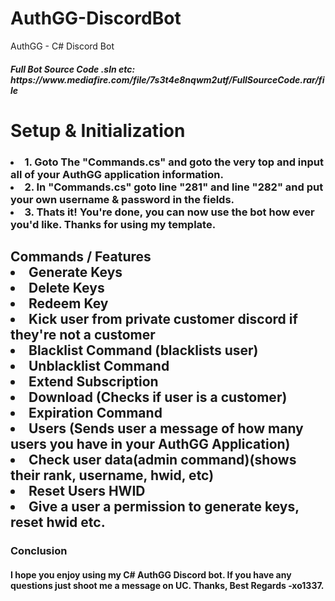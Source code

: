 # AuthGG-DiscordBot
AuthGG - C# Discord Bot

<h5>
Full Bot Source Code .sln etc: https://www.mediafire.com/file/7s3t4e8nqwm2utf/FullSourceCode.rar/file  
</h5>

<h1> Setup & Initialization
  <h3>
   <li> 1. Goto The "Commands.cs" and goto the very top and input all of your AuthGG application information.
   <li> 2. In "Commands.cs" goto line "281" and line "282" and put your own username & password in the fields.
   <li> 3. Thats it! You're done, you can now use the bot how ever you'd like. Thanks for using my template.
  </h3>
</h1>

<h2> Commands / Features
  
  <li> Generate Keys
  <li> Delete Keys
  <li> Redeem Key
  <li> Kick user from private customer discord if they're not a customer
  <li> Blacklist Command (blacklists user)
  <li> Unblacklist Command
  <li> Extend Subscription
  <li> Download (Checks if user is a customer)
  <li> Expiration Command
  <li> Users (Sends user a message of how many users you have in your AuthGG Application)
  <li> Check user data(admin command)(shows their rank, username, hwid, etc)
  <li> Reset Users HWID
  <li> Give a user a permission to generate keys, reset hwid etc.
</h2>

<h3> Conclusion
  <h4> I hope you enjoy using my C# AuthGG Discord bot. If you have any questions just shoot me a message on UC. Thanks, Best Regards -xo1337.
